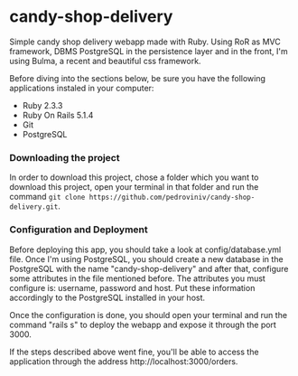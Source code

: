 # candy-shop-delivery

Simple candy shop delivery webapp made with Ruby. Using RoR as MVC framework, DBMS PostgreSQL in the persistence layer and in the front, I'm using Bulma, a recent and beautiful css framework.

Before diving into the sections below, be sure you have the following applications instaled in your computer:
- Ruby 2.3.3
- Ruby On Rails 5.1.4
- Git
- PostgreSQL

### Downloading the project

In order to download this project, chose a folder which you want to download this project, open your terminal in that folder and run the command `git clone https://github.com/pedroviniv/candy-shop-delivery.git`.

### Configuration and Deployment

Before deploying this app, you should take a look at config/database.yml file. Once I'm using PostgreSQL, you should create a new database in the PostgreSQL with the name "candy-shop-delivery" and after that, configure some attributes in the file mentioned before. The attributes you must configure is: username, password and host. Put these information accordingly to the PostgreSQL installed in your host.

Once the configuration is done, you should open your terminal and run the command "rails s" to deploy the webapp and expose it through the port 3000.

If the steps described above went fine, you'll be able to access the application through the address http://localhost:3000/orders.
